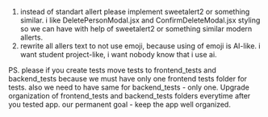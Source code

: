 1. instead of standart allert please implement sweetalert2 or something similar. i like DeletePersonModal.jsx and ConfirmDeleteModal.jsx styling so we can have with help of sweetalert2 or something similar modern allerts. 
2. rewrite all allers text to not use emoji, because using of emoji is AI-like. i want student project-like, i want nobody know that i use ai.

PS. please if you create tests move tests to frontend_tests and backend_tests because we must have only one frontend tests folder for tests. also we need to have same for backend_tests - only one. Upgrade organization of frontend_tests and backend_tests folders everytime after you tested app. our permanent goal - keep the app well organized. 